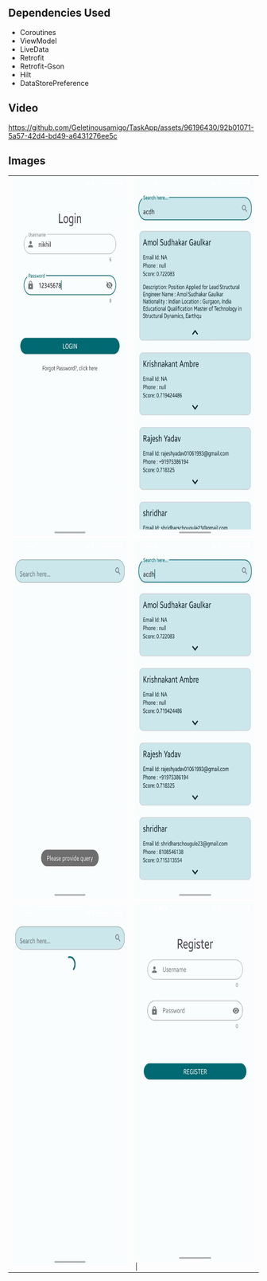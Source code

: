 ## Dependencies Used

* Coroutines
* ViewModel
* LiveData
* Retrofit
* Retrofit-Gson
* Hilt
* DataStorePreference

## Video

https://github.com/Geletinousamigo/TaskApp/assets/96196430/92b01071-5a57-42d4-bd49-a6431276ee5c

## Images

<table>
  <tr>
    <td>
      <img src="/images/image1.jpg" alt="LoginScreen" title="LoginScreen" width="360" height="720" />
    </td>
    <td>
      <img src="/images/image2.jpg" alt="Cards can be expanded" title="Cards can be expanded" width="360" height="720" />
    </td>
  </tr>
  <tr>
    <td>
      <img src="/images/image3.jpg" alt="If Empty query is passed to api, then it returns with a toast message" title="If Empty query is passed to api, then it returns with a toast message" width="360" height="720" />
    </td>
    <td>
      <img src="/images/image4.jpg" alt="Search Query Result" title="Search Query Result" width="360" height="720" />
    </td>
  </tr>
  <tr>
    <td>
      <img src="/images/image5.jpg" alt="While the api loads, a CircularProgressIndicator is shown" title="While the api loads, a CircularProgressIndicator is shown" width="360" height="720" />
    </td>
    <td>
      <img src="/images/image6.jpg" alt="Click on Forgot password in LoginScreen to navigate to RegisterScreen" title="Click on Forgot password in LoginScreen to navigate to RegisterScreen" width="360" height="720" /> |
    </td>
  </tr>
</table>
